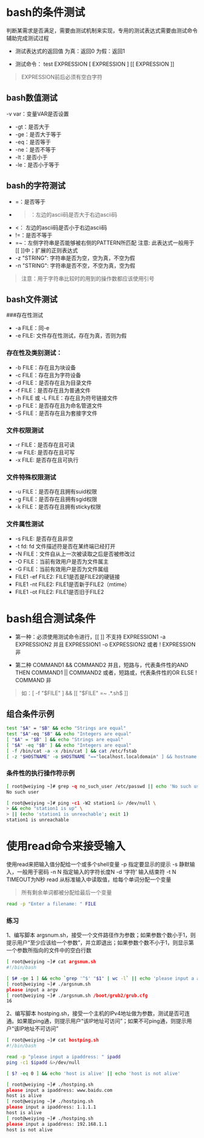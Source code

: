 # bash的条件测试
判断某需求是否满足，需要由测试机制来实现，专用的测试表达式需要由测试命令辅助完成测试过程

- 测试表达式的返回值
	为真：返回0
	为假：返回1

- 测试命令：
	test EXPRESSION
	[ EXPRESSION ]
	[[ EXPRESSION ]]
> EXPRESSION前后必须有空白字符

## bash数值测试
-v var：变量VAR是否设置

- -gt：是否大于
- -ge：是否大于等于
- -eq：是否等于
- -ne：是否不等于
- -lt：是否小于
- -le：是否小于等于

## bash的字符测试

- =：是否等于
- >：左边的ascii码是否大于右边ascii码
- <： 左边的ascii码是否小于右边ascii码
- !=：是否不等于
- =~：左侧字符串是否能够被右侧的PATTERN所匹配
	注意: 此表达式一般用于[[ ]]中；扩展的正则表达式
- -z "STRING": 字符串是否为空，空为真，不空为假
- -n "STRING": 字符串是否不空，不空为真，空为假

>注意：用于字符串比较时的用到的操作数都应该使用引号

## bash文件测试
###存在性测试

- -a FILE：同-e
- -e FILE: 文件存在性测试，存在为真，否则为假

### 存在性及类别测试：

- -b FILE：存在且为块设备
- -c FILE：存在且为字符设备
- -d FILE：是否存在且为目录文件
- -f FILE：是否存在且为普通文件
- -h FILE 或 -L FILE：存在且为符号链接文件
- -p FILE：是否存在且为命名管道文件
- -S FILE：是否存在且为套接字文件

### 文件权限测试

- -r FILE：是否存在且可读
- -w FILE: 是否存在且可写
- -x FILE: 是否存在且可执行

### 文件特殊权限测试

- -u FILE：是否存在且拥有suid权限
- -g FILE：是否存在且拥有sgid权限
- -k FILE：是否存在且拥有sticky权限

### 文件属性测试
- -s FILE: 是否存在且非空
- -t fd: fd 文件描述符是否在某终端已经打开
- -N FILE：文件自从上一次被读取之后是否被修改过
- -O FILE：当前有效用户是否为文件属主
- -G FILE：当前有效用户是否为文件属组
- FILE1 -ef FILE2: FILE1是否是FILE2的硬链接
- FILE1 -nt FILE2: FILE1是否新于FILE2（mtime）
- FILE1 -ot FILE2: FILE1是否旧于FILE2

# bash组合测试条件

- 第一种：必须使用测试命令进行，[[ ]] 不支持
EXPRESSION1 -a EXPRESSION2 并且
EXPRESSION1 -o EXPRESSION2 或者
! EXPRESSION 非

- 第二种
COMMAND1 && COMMAND2 并且，短路与，代表条件性的AND THEN
COMMAND1 || COMMAND2 或者，短路或，代表条件性的OR ELSE
! COMMAND 非
> 如：[ -f "$FILE" ] && [[ "$FILE" =~ .*\.sh$ ]]

## 组合条件示例
```bash
test "$A" = "$B" && echo "Strings are equal"
test "$A"-eq "$B" && echo "Integers are equal"
[ "$A" = "$B" ] && echo "Strings are equal"
[ "$A" -eq "$B" ] && echo "Integers are equal"
[ -f /bin/cat -a -x /bin/cat ] && cat /etc/fstab
[ -z "$HOSTNAME" -o $HOSTNAME "=="localhost.localdomain" ] && hostname www.weiying.com
```

### 条件性的执行操作符示例
```bash
[ root@weiying ~]# grep -q no_such_user /etc/passwd || echo 'No such user'
No such user

[ root@weiying ~]# ping -c1 -W2 station1 &> /dev/null \
> && echo "station1 is up" \
> || (echo 'station1 is unreachable'; exit 1)
station1 is unreachable
```

# 使用read命令来接受输入
使用read来把输入值分配给一个或多个shell变量
-p 指定要显示的提示
-s 静默输入，一般用于密码
-n N 指定输入的字符长度N
-d ‘字符’ 输入结束符
-t N TIMEOUT为N秒
read 从标准输入中读取值，给每个单词分配一个变量
>所有剩余单词都被分配给最后一个变量
```bash
read -p "Enter a filename: " FILE
```

### 练习
1、编写脚本 argsnum.sh，接受一个文件路径作为参数；如果参数个数小于1，则提示用户“至少应该给一个参数”，并立即退出；如果参数个数不小于1，则显示第一个参数所指向的文件中的空白行数
```bash
[ root@weiying ~]# cat argsnum.sh 
#!/bin/bash

[ $# -ge 1 ] && echo `grep '^$' "$1" | wc -l` || echo 'please input a argv'
[ root@weiying ~]# ./argsnum.sh 
please input a argv
[ root@weiying ~]# ./argsnum.sh /boot/grub2/grub.cfg
16
```
2、编写脚本 hostping.sh，接受一个主机的IPv4地址做为参数，测试是否可连通。如果能ping通，则提示用户“该IP地址可访问”；如果不可ping通，则提示用户“该IP地址不可访问”
```bash
[ root@weiying ~]# cat hostping.sh 
#!/bin/bash

read -p "please input a ipaddress: " ipadd
ping -c1 $ipadd &>/dev/null

[ $? -eq 0 ] && echo 'host is alive' || echo 'host is not alive'

[ root@weiying ~]# ./hostping.sh 
please input a ipaddress: www.baidu.com
host is alive
[ root@weiying ~]# ./hostping.sh 
please input a ipaddress: 1.1.1.1
host is alive
[ root@weiying ~]# ./hostping.sh 
please input a ipaddress: 192.168.1.1
host is not alive
```